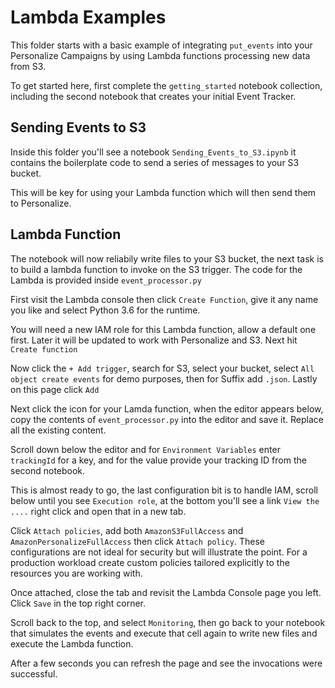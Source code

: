 # Lambda Examples

This folder starts with a basic example of integrating `put_events` into your Personalize Campaigns by using Lambda functions processing new data from S3.

To get started here, first complete the `getting_started` notebook collection, including the second notebook that creates your initial Event Tracker.


## Sending Events to S3

Inside this folder you'll see a notebook `Sending_Events_to_S3.ipynb` it contains the boilerplate code to send a series of messages to your S3 bucket.

This will be key for using your Lambda function which will then send them to Personalize.

## Lambda Function

The notebook will now reliabily write files to your S3 bucket, the next task is to build a lambda function to invoke on the S3 trigger. The code for the Lambda is provided inside `event_processor.py`


First visit the Lambda console then click `Create Function`, give it any name you like and select Python 3.6 for the runtime.

You will need a new IAM role for this Lambda function, allow a default one first. Later it will be updated to work with Personalize and S3. Next hit `Create function`


Now click the `+ Add trigger`, search for S3, select your bucket, select `All object create events` for demo purposes, then for Suffix add `.json`. Lastly on this page click `Add`

Next click the icon for your Lamda function, when the editor appears below, copy the contents of `event_processor.py` into the editor and save it. Replace all the existing content.

Scroll down below the editor and for `Environment Variables` enter `trackingId` for a key, and for the value provide your tracking ID from the second notebook.

This is almost ready to go, the last configuration bit is to handle IAM, scroll below until you see `Execution role`, at the bottom you'll see a link `View the ....` right click and open that in a new tab.

Click `Attach policies`, add both `AmazonS3FullAccess` and `AmazonPersonalizeFullAccess` then click `Attach policy`. These configurations are not ideal for security but will illustrate the point. For a production workload create custom policies tailored explicitly to the resources you are working with.

Once attached, close the tab and revisit the Lambda Console page you left. Click `Save` in the top right corner.

Scroll back to the top, and select `Monitoring`, then go back to your notebook that simulates the events and execute that cell again to write new files and execute the Lambda function.

After a few seconds you can refresh the page and see the invocations were successful.
